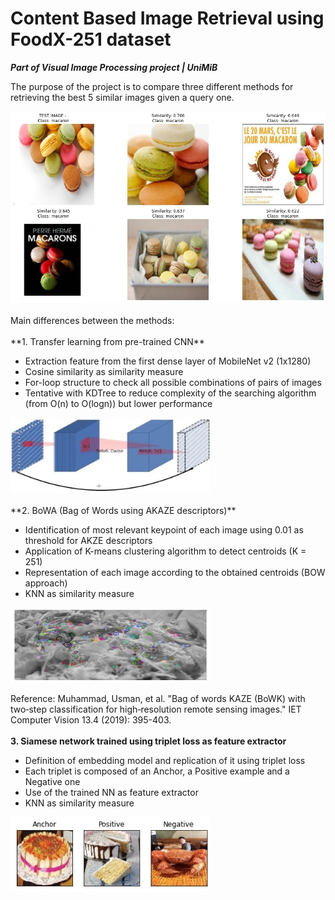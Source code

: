 # Content Based Image Retrieval using FoodX-251 dataset

***Part of Visual Image Processing project | UniMiB***

The purpose of the project is to compare three different methods for retrieving the best 5 similar images given a query one.

<img src="Images/query_example.jpg" width=640>
<br/><br/>
Main differences between the methods:
<br/><br/>
**1. Transfer learning from pre-trained CNN**

- Extraction feature from the first dense layer of MobileNet v2 (1x1280)
- Cosine similarity as similarity measure
- For-loop structure to check all possible combinations of pairs of images
- Tentative with KDTree to reduce complexity of the searching algorithm (from O(n) to O(logn)) but lower performance

<img src="Images/cnn_architecture.jpg" width=320 height=120>
<br/><br/>
**2. BoWA (Bag of Words using AKAZE descriptors)**

- Identification of most relevant keypoint of each image using 0.01 as threshold for AKZE descriptors
- Application of K-means clustering algorithm to detect centroids (K = 251)
- Representation of each image according to the obtained centroids (BOW approach)
- KNN as similarity measure

<img src="Images/akaze_example.jpg" width=320 height=120>

Reference: Muhammad, Usman, et al. "Bag of words KAZE (BoWK) with two‐step classification for high‐resolution remote sensing images." IET Computer Vision 13.4 (2019): 395-403.
<br/><br/>
**3. Siamese network trained using triplet loss as feature extractor**

- Definition of embedding model and replication of it using triplet loss
- Each triplet is composed of an Anchor, a Positive example and a Negative one
- Use of the trained NN as feature extractor
- KNN as similarity measure

<img src="Images/triplet_example.jpg" width=320 height=120>
